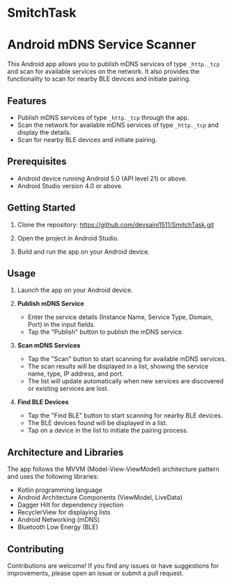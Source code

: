 # SmitchTask

# Android mDNS Service Scanner

This Android app allows you to publish mDNS services of type `_http._tcp` and scan for available services on the network. It also provides the functionality to scan for nearby BLE devices and initiate pairing.

## Features

- Publish mDNS services of type `_http._tcp` through the app.
- Scan the network for available mDNS services of type `_http._tcp` and display the details.
- Scan for nearby BLE devices and initiate pairing.

## Prerequisites

- Android device running Android 5.0 (API level 21) or above.
- Android Studio version 4.0 or above.

## Getting Started

1. Clone the repository: https://github.com/devsaini1511/SmitchTask.git

2. Open the project in Android Studio.

3. Build and run the app on your Android device.

## Usage

1. Launch the app on your Android device.

2. **Publish mDNS Service**
   - Enter the service details (Instance Name, Service Type, Domain, Port) in the input fields.
   - Tap the "Publish" button to publish the mDNS service.

3. **Scan mDNS Services**
   - Tap the "Scan" button to start scanning for available mDNS services.
   - The scan results will be displayed in a list, showing the service name, type, IP address, and port.
   - The list will update automatically when new services are discovered or existing services are lost.

4. **Find BLE Devices**
   - Tap the "Find BLE" button to start scanning for nearby BLE devices.
   - The BLE devices found will be displayed in a list.
   - Tap on a device in the list to initiate the pairing process.

## Architecture and Libraries

The app follows the MVVM (Model-View-ViewModel) architecture pattern and uses the following libraries:

- Kotlin programming language
- Android Architecture Components (ViewModel, LiveData)
- Dagger Hilt for dependency injection
- RecyclerView for displaying lists
- Android Networking (mDNS)
- Bluetooth Low Energy (BLE)

## Contributing

Contributions are welcome! If you find any issues or have suggestions for improvements, please open an issue or submit a pull request.


